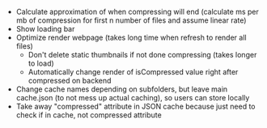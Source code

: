 - Calculate approximation of when compressing will end (calculate ms per mb of compression for first n number of files and assume linear rate)
- Show loading bar
- Optimize render webpage (takes long time when refresh to render all files)
  - Don't delete static thumbnails if not done compressing (takes longer to load)
  - Automatically change render of isCompressed value right after compressed on backend
- Change cache names depending on subfolders, but leave main cache.json (to not mess up actual caching), so users can store locally
- Take away "compressed" attribute in JSON cache because just need to check if in cache, not compressed attribute